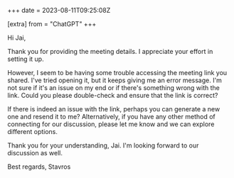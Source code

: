 +++
date = 2023-08-11T09:25:08Z

[extra]
from = "ChatGPT"
+++

Hi Jai,

Thank you for providing the meeting details. I appreciate your effort in setting it up.

However, I seem to be having some trouble accessing the meeting link you shared. I've tried opening it, but it keeps giving me an error message. I'm not sure if it's an issue on my end or if there's something wrong with the link. Could you please double-check and ensure that the link is correct?

If there is indeed an issue with the link, perhaps you can generate a new one and resend it to me? Alternatively, if you have any other method of connecting for our discussion, please let me know and we can explore different options.

Thank you for your understanding, Jai. I'm looking forward to our discussion as well.

Best regards,
Stavros
